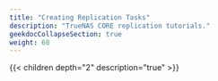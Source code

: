 ```yaml
---
title: "Creating Replication Tasks"
description: "TrueNAS CORE replication tutorials."
geekdocCollapseSection: true
weight: 60
---
```


{{< children depth="2" description="true" >}} 
